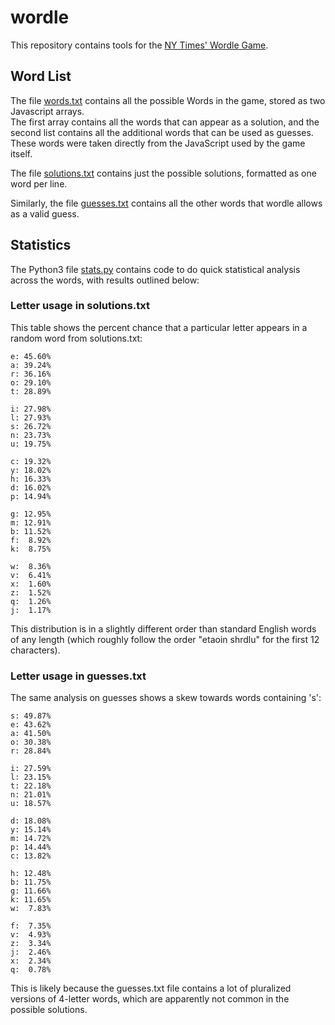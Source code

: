 # wordle
This repository contains tools for the [NY Times' Wordle Game](https://www.nytimes.com/games/wordle/index.html).

## Word List
The file [words.txt](words.txt) contains all the possible Words in the game, stored as two Javascript arrays.  
The first array contains all the words that can appear as a solution, and the second list contains all the additional words that can be used as guesses.
These words were taken directly from the JavaScript used by the game itself.

The file [solutions.txt](solutions.txt) contains just the possible solutions, formatted as one word per line. 

Similarly, the file [guesses.txt](guesses.txt) contains all the other words that wordle allows as a valid guess.

## Statistics

The Python3 file [stats.py](stats.py) contains code to do quick statistical analysis across the words, with results outlined below:

### Letter usage in solutions.txt

This table shows the percent chance that a particular letter appears in a random word from solutions.txt:

```
e: 45.60%
a: 39.24%
r: 36.16%
o: 29.10%
t: 28.89%

i: 27.98%
l: 27.93%
s: 26.72%
n: 23.73%
u: 19.75%

c: 19.32%
y: 18.02%
h: 16.33%
d: 16.02%
p: 14.94%

g: 12.95%
m: 12.91%
b: 11.52%
f:  8.92%
k:  8.75%

w:  8.36%
v:  6.41%
x:  1.60%
z:  1.52%
q:  1.26%
j:  1.17%
```

This distribution is in a slightly different order than standard English words of any length (which roughly follow the order "etaoin shrdlu" for the first 12 characters).

### Letter usage in guesses.txt

The same analysis on guesses shows a skew towards words containing 's':

```
s: 49.87%
e: 43.62%
a: 41.50%
o: 30.38%
r: 28.84%

i: 27.59%
l: 23.15%
t: 22.18%
n: 21.01%
u: 18.57%

d: 18.08%
y: 15.14%
m: 14.72%
p: 14.44%
c: 13.82%

h: 12.48%
b: 11.75%
g: 11.66%
k: 11.65%
w:  7.83%

f:  7.35%
v:  4.93%
z:  3.34%
j:  2.46%
x:  2.34%
q:  0.78%
```

This is likely because the guesses.txt file contains a lot of pluralized versions of 4-letter words, which are apparently not common in the possible solutions.
